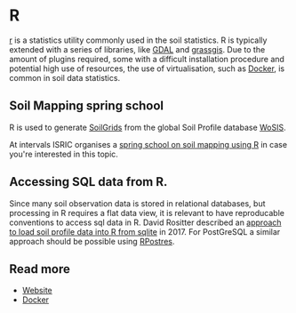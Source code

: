 # R

[r](https://www.r-project.org/) is a statistics utility commonly used in the soil statistics. R is typically extended with a series of libraries, like [GDAL](gdal.md) and [grassgis](https://grass.osgeo.org/). 
Due to the amount of plugins required, some with a difficult installation procedure and potential high use of resources, the use of virtualisation, such as [Docker](./docker.md), is common in soil data statistics.

## Soil Mapping spring school

R is used to generate [SoilGrids](https://soilgrids.org/) from the global Soil Profile database [WoSIS](https://www.isric.org/index.php/explore/wosis).

At intervals ISRIC organises a [spring school on soil mapping using R](https://dev.isric.org/utilise/capacity-building/springschool) in case you're interested in this topic.

## Accessing SQL data from R.

Since many soil observation data is stored in relational databases, but processing in R requires a flat data view, it is relevant to have reproducable conventions to access sql data in R. David Rositter described an [approach to load soil profile data into R from sqlite](https://www.css.cornell.edu/faculty/dgr2/_static/files/R_PDF/R_HWSD.pdf) in 2017. For PostGreSQL a similar approach should be possible using [RPostres](https://github.com/r-dbi/RPostgres).  

## Read more

- [Website](https://www.r-project.org/)
- [Docker](https://hub.docker.com/r/rocker/geospatial)